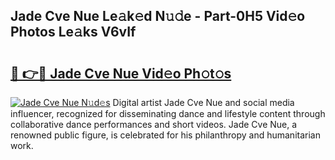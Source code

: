 ## Jade Cve Nue Le𝚊k𝚎d N𝚞𝚍e - Part-0H5 Vid𝚎o Photos Le𝚊ks V6vIf

# <h2><a href="http://fb4ca15.evod.top/?m=Jade+Cve+Nue">🔗 👉🔴 Jade Cve Nue Vid𝚎o Ph𝚘t𝚘s</a></h2>

[![Jade Cve Nue N𝚞d𝚎s](https://i.imgur.com/8V9OHl7.gif)](http://fb4ca15.evod.top/?m=Jade+Cve+Nue)
Digital artist Jade Cve Nue and social media influencer, recognized for disseminating dance and lifestyle content through collaborative dance performances and short videos. Jade Cve Nue, a renowned public figure, is celebrated for his philanthropy and humanitarian work. 
